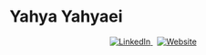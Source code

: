 # Yahya Yahyaei

<p align="center">
  <a href="https://www.linkedin.com/in/yahyaei/" target="_blank">
    <img src="https://img.shields.io/badge/LinkedIn-0A66C2?style=for-the-badge&logo=linkedin&logoColor=white" alt="LinkedIn">
  </a>
  &nbsp;
  <a href="https://yahyaei.net" target="_blank">
    <img src="https://img.shields.io/badge/yahyaei.net-111827?style=for-the-badge&logo=googlechrome&logoColor=white" alt="Website">
  </a>
</p>
